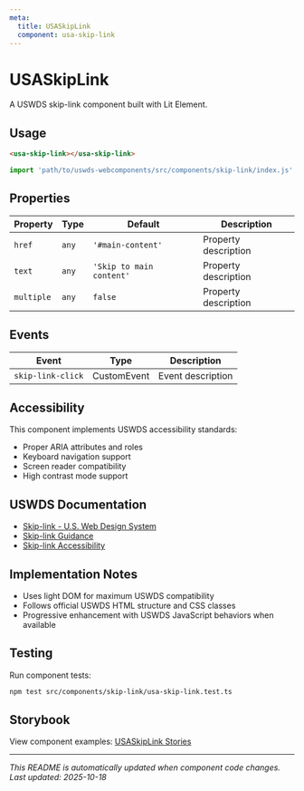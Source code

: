 ```yaml
---
meta:
  title: USASkipLink
  component: usa-skip-link
---
```


# USASkipLink

A USWDS skip-link component built with Lit Element.

## Usage

```html
<usa-skip-link></usa-skip-link>
```

```javascript
import 'path/to/uswds-webcomponents/src/components/skip-link/index.js';
```

## Properties

| Property | Type | Default | Description |
|----------|------|---------|-------------|
| `href` | `any` | `'#main-content'` | Property description |
| `text` | `any` | `'Skip to main content'` | Property description |
| `multiple` | `any` | `false` | Property description |

## Events

| Event | Type | Description |
|-------|------|-------------|
| `skip-link-click` | CustomEvent | Event description |

## Accessibility

This component implements USWDS accessibility standards:

- Proper ARIA attributes and roles
- Keyboard navigation support
- Screen reader compatibility
- High contrast mode support

## USWDS Documentation

- [Skip-link - U.S. Web Design System](https://designsystem.digital.gov/components/skip-link/)
- [Skip-link Guidance](https://designsystem.digital.gov/components/skip-link/#guidance)
- [Skip-link Accessibility](https://designsystem.digital.gov/components/skip-link/#accessibility)

## Implementation Notes

- Uses light DOM for maximum USWDS compatibility
- Follows official USWDS HTML structure and CSS classes
- Progressive enhancement with USWDS JavaScript behaviors when available

## Testing

Run component tests:

```bash
npm test src/components/skip-link/usa-skip-link.test.ts
```

## Storybook

View component examples: [USASkipLink Stories](http://localhost:6006/?path=/story/components-skip-link)

---

_This README is automatically updated when component code changes._
_Last updated: 2025-10-18_
